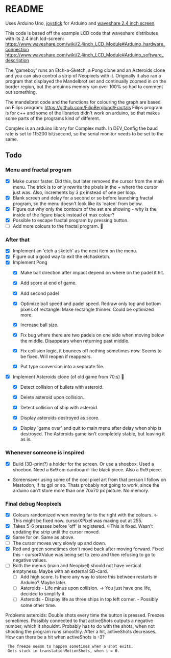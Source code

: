 # README

Uses Arduino Uno, [joystick](https://arduinogetstarted.com/tutorials/arduino-joystick) for Arduino and [waveshare 2.4 inch screen](https://www.waveshare.com/2.4inch-lcd-module.htm).

This code is based off the example LCD code that waveshare distributes with its 2.4 inch lcd-screen:
https://www.waveshare.com/wiki/2.4inch_LCD_Module#Arduino_hardware_connection
https://www.waveshare.com/wiki/2.4inch_LCD_Module#Arduino_software_description

The 'gameboy' runs an Etch-a-Sketch, a Pong clone and an Asteroids clone and you can also control a strip of Neopixels with it.
Originally it also ran a program that displayed the Mandelbrot set and continually zoomed in on the border region, but the arduinos memory ran over 100% so had to comment out something.

The mandelbrot code and the functions for colouring the graph are based on Filips program:
https://github.com/FilipBerglund/Fractals
Filips program is for c++ and some of the libraries didn't work on arduino, so that makes some parts of the programs 
kind of different.

Complex is an arduino library for Complex math. 
In DEV_Config the baud rate is set to 115200 bit/second, so the serial monitor needs to be set to the same. 


## Todo

### Menu and fractal program
- [X] Make cursor faster. Did this, but later removed the cursor from the main menu. The trick is to only rewrite the pixels in the + where the cursor just was. Also, increments by 3 px instead of one per loop.
- [X] Blank screen and delay for a second or so before launching fractal program, so the menu doesn't look like its 'eaten' from below.
- [X] Figure out why only the contours of the set are showing - why is the inside of the figure black instead of max colour?
- [X] Possible to escape fractal program by pressing button.
- [ ] Add more colours to the fractal program. :art:

### After that
- [X] Implement an 'etch a sketch' as the next item on the menu.
- [X] Figure out a good way to exit the etchasketch.
- [X] Implement Pong
  - [X] Make ball direction after impact depend on where on the padel it hit.
  - [X] Add score at end of game.
  - [X] Add second padel
  - [X] Optimize ball speed and padel speed. Redraw only top and bottom pixels of rectangle. Make rectangle thinner. Could be optimized more. 

  - [X] Increase ball size.
  - [X] Fix bug where there are two padels on one side when moving below the middle. Disappears when returning past middle.
  - [X] Fix collision logic, it bounces off nothing sometimes now. Seems to be fixed. Will reopen if reappears. 
  - [X] Put type conversion into a separate file. 

- [X] Implement Asteroids clone (of old game from 70:s) :milky_way:
  - [X] Detect collision of bullets with asteroid.
  - [X] Delete asteroid upon collision.
  - [X] Detect collision of ship with asteroid.
  - [X] Display asteroids destroyed as score.
  - [X] Display 'game over' and quit to main menu after delay when ship is destroyed.
 The Asteroids game isn't completely stable, but leaving it as is. 
  

### Whenever someone is inspired
- [X] Build (3D-print?) a holder for the screen. Or use a shoebox. Used a shoebox. Need a 6x9 cm cardboard-like black piece. Also a 9x9 piece.
- Screensaver using some of the cool pixel art from that person I follow on Mastodon, if its gpl or so. Thats probably not going to work, since the arduino can't store more than one 70x70 px picture. No memory.
### Final debug Neopixels
- [X] Colours randomized when moving far to the right with the colours. <- This might be fixed now. cursorXPixel was maxing out at 255. 
- [X] Takes 5-6 presses before 'off' is registered. <-This is fixed. Wasn't updating the strip until the cursor moved.
- [X] Same for on. Same as above.
- [ ] The cursor moves very slowly up and down.
- [X] Red and green sometimes don't move back after moving forward. Fixed this - cursorXValue was being set to zero and then refusing to go to negative values. 
- [ ] Both the menus (main and Neopixel) should not have vertical emptyness. 
Maybe with an external SD-card. 
  - [ ] Add high score. Is there any way to store this between restarts in Arduino? Maybe later. 
  - [ ] Asteroids - Life minus upon collision. -> You just have one life, decided to simplify it.
  - [ ] Asteroids - Display life as three ships in top left corner. - Possibly some other time.

Problems asteroids:
	 Double shots every time the button is pressed.
	 Freezes sometimes. Possibly connected to that activeShots outputs a negative number, which it shouldnt.
	 Probably has to do with the shots, when not shooting the program runs smoothly.
	 After a hit, activeShots decreases. How can there be a hit when activeShots is -3? 


	 The freeze seems to happen sometimes when a shot exits.
	 Gets stuck in translationMotionShots, when i = 0.



